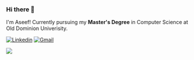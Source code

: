 ### Hi there 👋

I'm Aseef!
Currently pursuing my **Master's Degree** in Computer Science at Old Dominion Univerisity.

<!-- Your badges -->
[![Linkedin](https://img.shields.io/badge/-AseefKhan-blue?style=flat&logo=Linkedin&logoColor=white)](https://www.linkedin.com/in/aseef17/)
[![Gmail](https://img.shields.io/badge/-aseef17-c14438?style=flat&logo=Gmail&logoColor=white)](mailto:aseef17@gmail.com)

<!-- Profile View Count -->
<!-- ![](https://komarev.com/ghpvc/?username=aseef17&style=flat) -->
<!-- 
Here are some ideas to get you started:

- 🔭 I’m currently working on ...
- 🌱 I’m currently learning ...
- 👯 I’m looking to collaborate on ...
- 🤔 I’m looking for help with ...
- 💬 Ask me about ...
- 📫 How to reach me: ...
- 😄 Pronouns: ...
- ⚡ Fun fact: ... -->


<p> <!-- GitHub README Stats -->
  <a href="https://github.com/aseef17?tab=repositories">
         <img src="https://github-readme-stats.vercel.app/api?username=aseef17&show_icons=true&count_private=true" />
  </a>
</p>
